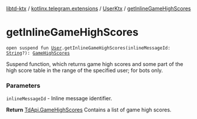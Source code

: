 [libtd-ktx](../../index.md) / [kotlinx.telegram.extensions](../index.md) / [UserKtx](index.md) / [getInlineGameHighScores](./get-inline-game-high-scores.md)

# getInlineGameHighScores

`open suspend fun `[`User`](https://tdlibx.github.io/td/docs/org/drinkless/td/libcore/telegram/TdApi.User.html)`.getInlineGameHighScores(inlineMessageId: `[`String`](https://kotlinlang.org/api/latest/jvm/stdlib/kotlin/-string/index.html)`?): `[`GameHighScores`](https://tdlibx.github.io/td/docs/org/drinkless/td/libcore/telegram/TdApi.GameHighScores.html)

Suspend function, which returns game high scores and some part of the high score table in the
range of the specified user; for bots only.

### Parameters

`inlineMessageId` - Inline message identifier.

**Return**
[TdApi.GameHighScores](https://tdlibx.github.io/td/docs/org/drinkless/td/libcore/telegram/TdApi.GameHighScores.html) Contains a list of game high scores.

